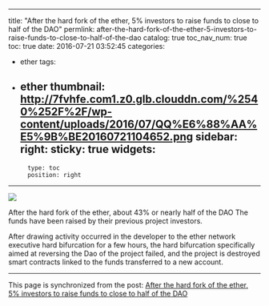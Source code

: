 
---
title: "After the hard fork of the ether, 5% investors to raise funds to close to half of the DAO"
permlink: after-the-hard-fork-of-the-ether-5-investors-to-raise-funds-to-close-to-half-of-the-dao
catalog: true
toc_nav_num: true
toc: true
date: 2016-07-21 03:52:45
categories:
- ether
tags:
- ether
thumbnail: http://7fvhfe.com1.z0.glb.clouddn.com/%2540%252F%2F/wp-content/uploads/2016/07/QQ%E6%88%AA%E5%9B%BE20160721104652.png
sidebar:
    right:
        sticky: true
widgets:
    -
        type: toc
        position: right
---


<html>
<p><img src="http://7fvhfe.com1.z0.glb.clouddn.com/%2540%252F%2F/wp-content/uploads/2016/07/QQ%E6%88%AA%E5%9B%BE20160721104652.png"/></p>
<p>After the hard fork of the ether, about 43% or nearly half of the DAO The funds have been raised by their previous project investors.</p>
<p>After drawing activity occurred in the developer to the ether network executive hard bifurcation for a few hours, the hard bifurcation specifically aimed at reversing the Dao of the project failed, and the project is destroyed smart contracts linked to the funds transferred to a new account.</p>
</html>

- - -

This page is synchronized from the post: [After the hard fork of the ether, 5% investors to raise funds to close to half of the DAO](https://steemit.com/@lemooljiang/after-the-hard-fork-of-the-ether-5-investors-to-raise-funds-to-close-to-half-of-the-dao)

